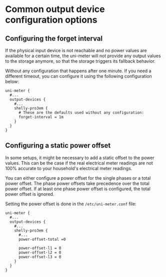 # Common output device configuration options

## Configuring the forget interval

If the physical input device is not reachable and no power values are available for a certain time, the uni-meter will
not provide any output values to the storage anymore, so that the storage triggers its fallback behavior.

Without any configuration that happens after one minute. If you need a different timeout, you can configure it using 
the following configuration below:

```hocon
uni-meter {
  #...
  output-devices {
    #...
    shelly-pro3em {
      # These are the defaults used without any configuration: 
      forget-interval = 1m
    }
  }
}
```

## Configuring a static power offset

In some setups, it might be necessary to add a static offset to the power values. This can be the case if the real
electrical meter readings are not 100% accurate to your household's electrical meter readings.

You can either configure a power offset for the single phases or a total power offset. The phase power offsets take
precedence over the total power offset. If at least one phase power offset is configured, the total power offset is
ignored.

Setting the power offset is done in the `/etc/uni-meter.conf` file:

```hocon
uni-meter {
  #...
  output-devices {
    #...
    shelly-pro3em {
      #...
      power-offset-total =0
      
      power-offset-l1 = 0
      power-offset-l2 = 0
      power-offset-l3 = 0
    }
  }
}
```
